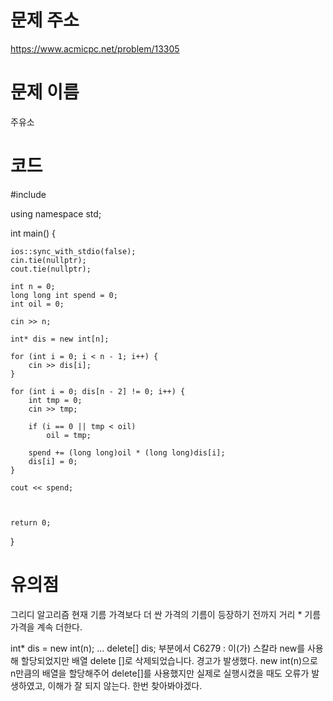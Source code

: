 # 문제 주소
https://www.acmicpc.net/problem/13305

# 문제 이름
주유소

# 코드
#include <iostream>

using namespace std;

int main() {
	
	ios::sync_with_stdio(false);
	cin.tie(nullptr);
	cout.tie(nullptr);

	int n = 0;
	long long int spend = 0;
	int oil = 0;
	
	cin >> n;

	int* dis = new int[n];

	for (int i = 0; i < n - 1; i++) {
		cin >> dis[i];
	}
	
	for (int i = 0; dis[n - 2] != 0; i++) {
		int tmp = 0;
		cin >> tmp;
	
		if (i == 0 || tmp < oil)
			oil = tmp;
		
		spend += (long long)oil * (long long)dis[i];
		dis[i] = 0;
	}

	cout << spend;

	

	return 0;
}

# 유의점
그리디 알고리즘
현재 기름 가격보다 더 싼 가격의 기름이 등장하기 전까지 거리 * 기름 가격을 계속 더한다.

int* dis = new int(n);
...
delete[] dis;
부분에서 
C6279 : <variable>이(가) 스칼라 new를 사용해 할당되었지만 배열 delete []로 삭제되었습니다. 경고가 발생했다.
new int(n)으로 n만큼의 배열을 할당해주어 delete[]를 사용했지만 실제로 실행시켰을 때도 오류가 발생하였고, 이해가 잘 되지 않는다. 한번 찾아봐야겠다.